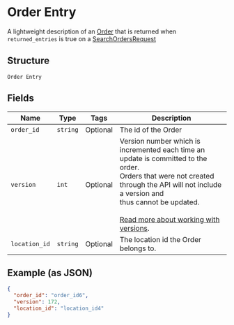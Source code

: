 
# Order Entry

A lightweight description of an [Order](/doc/models/order.md) that is returned when
`returned_entries` is true on a [SearchOrdersRequest](/doc/api/orders.md#search-orders)

## Structure

`Order Entry`

## Fields

| Name | Type | Tags | Description |
|  --- | --- | --- | --- |
| `order_id` | `string` | Optional | The id of the Order |
| `version` | `int` | Optional | Version number which is incremented each time an update is committed to the order.<br>Orders that were not created through the API will not include a version and<br>thus cannot be updated.<br><br>[Read more about working with versions](https://developer.squareup.com/docs/orders-api/manage-orders#update-orders). |
| `location_id` | `string` | Optional | The location id the Order belongs to. |

## Example (as JSON)

```json
{
  "order_id": "order_id6",
  "version": 172,
  "location_id": "location_id4"
}
```


